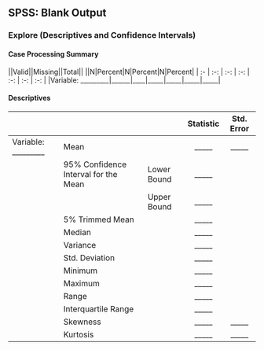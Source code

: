 ## SPSS: Blank Output

### Explore (Descriptives and Confidence Intervals)

#### Case Processing Summary

||Valid||Missing||Total||
||N|Percent|N|Percent|N|Percent|
| :- | :-: | :-: | :-: | :-: | :-: | :-: |
|Variable: \_\_\_\_\_\_\_\_\_|\_\_\_\_\_\_|\_\_\_\_|\_\_\_\_\_|\_\_\_\_\_|\_\_\_\_\_|\_\_\_\_\_|

#### Descriptives

||||Statistic|Std. Error|
| :- | :- |:- | :-: | :-: |
|Variable: \_\_\_\_\_\_\_\_\_|Mean||\_\_\_\_\_|\_\_\_\_\_|
||95% Confidence Interval for the Mean|Lower Bound|\_\_\_\_\_||
|||Upper Bound|\_\_\_\_\_||
||5% Trimmed Mean||\_\_\_\_\_||
||Median||\_\_\_\_\_||
||Variance||\_\_\_\_\_||
||Std. Deviation||\_\_\_\_\_||
||Minimum||\_\_\_\_\_||
||Maximum||\_\_\_\_\_||
||Range||\_\_\_\_\_||
||Interquartile Range||\_\_\_\_\_||
||Skewness||\_\_\_\_\_|\_\_\_\_\_|
||Kurtosis||\_\_\_\_\_|\_\_\_\_\_|
